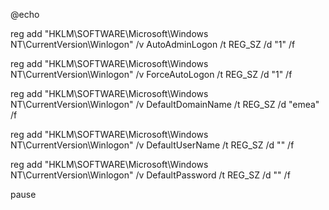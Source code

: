 @echo

reg add "HKLM\SOFTWARE\Microsoft\Windows NT\CurrentVersion\Winlogon" /v AutoAdminLogon /t REG_SZ /d "1" /f

reg add "HKLM\SOFTWARE\Microsoft\Windows NT\CurrentVersion\Winlogon" /v ForceAutoLogon /t REG_SZ /d "1" /f

reg add "HKLM\SOFTWARE\Microsoft\Windows NT\CurrentVersion\Winlogon" /v DefaultDomainName /t REG_SZ /d "emea" /f

reg add "HKLM\SOFTWARE\Microsoft\Windows NT\CurrentVersion\Winlogon" /v DefaultUserName /t REG_SZ /d "" /f

reg add "HKLM\SOFTWARE\Microsoft\Windows NT\CurrentVersion\Winlogon" /v DefaultPassword /t REG_SZ /d "" /f

pause
